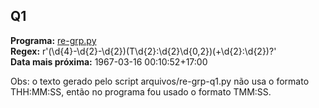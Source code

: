 ## Q1

**Programa:** [re-grp.py](./re-grp.py)  
**Regex:** r'(\d{4}-\d{2}-\d{2})(T\d{2}:\d{2}\d{0,2})(\+\d{2}\:\d{2})?'  
**Data mais próxima:** 1967-03-16 00:10:52+17:00  

Obs: o texto gerado pelo script arquivos/re-grp-q1.py não usa o formato THH:MM:SS, então no programa fou usado o formato TMM:SS.
